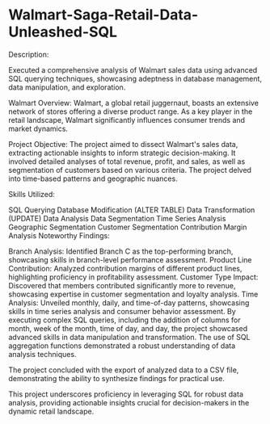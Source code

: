 # Walmart-Saga-Retail-Data-Unleashed-SQL

Description:

Executed a comprehensive analysis of Walmart sales data using advanced SQL querying techniques, showcasing adeptness in database management, data manipulation, and exploration.

Walmart Overview: Walmart, a global retail juggernaut, boasts an extensive network of stores offering a diverse product range. As a key player in the retail landscape, Walmart significantly influences consumer trends and market dynamics.

Project Objective: The project aimed to dissect Walmart's sales data, extracting actionable insights to inform strategic decision-making. It involved detailed analyses of total revenue, profit, and sales, as well as segmentation of customers based on various criteria. The project delved into time-based patterns and geographic nuances.

Skills Utilized:

SQL Querying
Database Modification (ALTER TABLE)
Data Transformation (UPDATE)
Data Analysis
Data Segmentation
Time Series Analysis
Geographic Segmentation
Customer Segmentation
Contribution Margin Analysis
Noteworthy Findings:

Branch Analysis: Identified Branch C as the top-performing branch, showcasing skills in branch-level performance assessment.
Product Line Contribution: Analyzed contribution margins of different product lines, highlighting proficiency in profitability assessment.
Customer Type Impact: Discovered that members contributed significantly more to revenue, showcasing expertise in customer segmentation and loyalty analysis.
Time Analysis: Unveiled monthly, daily, and time-of-day patterns, showcasing skills in time series analysis and consumer behavior assessment.
By executing complex SQL queries, including the addition of columns for month, week of the month, time of day, and day, the project showcased advanced skills in data manipulation and transformation. The use of SQL aggregation functions demonstrated a robust understanding of data analysis techniques.

The project concluded with the export of analyzed data to a CSV file, demonstrating the ability to synthesize findings for practical use.

This project underscores proficiency in leveraging SQL for robust data analysis, providing actionable insights crucial for decision-makers in the dynamic retail landscape.
